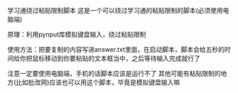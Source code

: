 学习通绕过粘贴限制脚本
这是一个可以绕过学习通的粘贴限制的脚本(必须使用电脑端)

原理：利用pynput库模拟键盘输入，绕过粘贴限制

使用方法：把要复制的内容写进answer.txt里面，在启动脚本，脚本会给五秒的时间给你把鼠标移动到你要粘贴的文本框当中，之后等待输入完成就行了

注意一定要使用电脑端，手机的话脚本应该是运行不了
其他可能有粘贴限制的地方(比如批改网)应该也可以用这个脚本，毕竟是模拟键盘输入嘛
